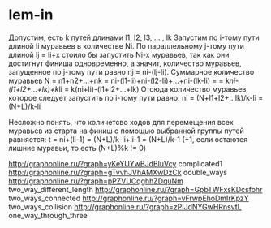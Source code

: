 # lem-in
Допустим, есть k путей длинами l1, l2, l3, ... , lk
Запустим по i-тому пути длиной li муравьев в количестве Ni.
По параллельному j-тому пути длиной lj = li+x стоило бы запустить Ni-x муравьев,
так как они достигнут финиша одновременно, а значит, количество муравьев,
запущенное по j-тому пути равно nj = ni-(lj-li).
Суммарное количество муравьев N = n1+n2+...+nk = ni-(l1-li)+ni-(l2-li)+...+ni-(lk-li) =
= k*ni-(l1+l2+...+lk)+k*li = k(ni+li)-(l1+l2+...+lk)
Отсюда количество муравьев, которое следует запустить по i-тому пути равно:
ni = (N+l1+l2+...lk)/k-li = (N+L)/k-li

Несложно понять, что количетсво ходов для перемещения всех муравьев из старта на финиш
с помощью выбранной группы путей равняется:
t = ni+(li-1) = (N+L)/k-li+li-1 = (N+L)/k-1
(+1, если остаются лишние муравьи, то есть (N+L)%k != 0)

http://graphonline.ru/?graph=yKeYUYwBJdBluVcy complicated1
http://graphonline.ru/?graph=gTvvhJVhAMXwDzCk double_ways
http://graphonline.ru/?graph=pPZVUCqghhZDquNm two_way_different_length
http://graphonline.ru/?graph=GpbTWFxsKDcsfohr two_ways_connected
http://graphonline.ru/?graph=vFrwpEhoDmIrKpzY two_ways_collision
http://graphonline.ru/?graph=zPIJdNYGwHRnsvtL one_way_through_three
